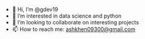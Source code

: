 - 👋 Hi, I’m @gdev19
- 👀 I’m interested in data science and python
- 💞️ I’m looking to collaborate on interesting projects
- 📫 How to reach me: ashkhen09300@gmail.com

<!---
gdev19/gdev19 is a ✨ special ✨ repository because its `README.md` (this file) appears on your GitHub profile.
You can click the Preview link to take a look at your changes.
--->
